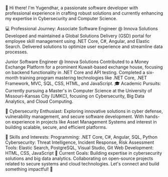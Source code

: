 👋 Hi there! I'm Yugendhar, a passionate software developer with professional experience in crafting robust solutions and currently enhancing my expertise in Cybersecurity and Computer Science.

💻 Professional Journey:
Associate Software Engineer @ Innova Solutions
Developed and maintained a Global Solutions Delivery (GSD) portal for employee skill management using .NET Core, C#, Angular, and Elastic Search.
Delivered solutions to optimize user experience and streamline data processes.

Junior Software Engineer @ Innova Solutions
Contributed to a Money Exchange Platform for a prominent Kuwait-based exchange house, focusing on backend functionality in .NET Core and API testing.
Completed a six-month training program mastering technologies like .NET Core, .NET Framework, MVC, SQL, CSS, HTML, and JavaScript.
🎓 Academic Pursuits:
Currently pursuing a Master's in Computer Science at the University of Missouri-Kansas City (UMKC), focusing on Cybersecurity, Big Data Analytics, and Cloud Computing.

🔐 Cybersecurity Enthusiast:
Exploring innovative solutions in cyber defense, vulnerability management, and secure software development. With hands-on experience in projects like Asset Management Systems and interest in building scalable, secure, and efficient platforms.

🚀 Skills and Interests:
Programming: .NET Core, C#, Angular, SQL, Python
Cybersecurity: Threat Intelligence, Incident Response, Risk Assessment
Tools: Elastic Search, PostgreSQL, Visual Studio, Git
Web Development: HTML, CSS, JavaScript
🌱 Current Goals:
Building expertise in cybersecurity solutions and big data analytics.
Collaborating on open-source projects related to secure systems and cloud technologies.
Let's connect and build something impactful! 🌟
